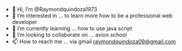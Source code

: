 - 👋 Hi, I’m @Raymondquindoza1973
- 👀 I’m interested in ... to learn more how to be a professional web developer
- 🌱 I’m currently learning ... how to use java script
- 💞️ I’m looking to collaborate on ... avion school
- 📫 How to reach me ... via gmail raymondquindoza09@gmail.com

<!---
Raymondquindoza1973/Raymondquindoza1973 is a ✨ special ✨ repository because its `README.md` (this file) appears on your GitHub profile.
You can click the Preview link to take a look at your changes.
--->
